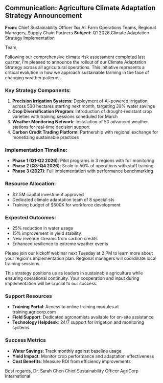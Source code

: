 ## Communication: Agriculture Climate Adaptation Strategy Announcement

**From:** Chief Sustainability Officer
**To:** All Farm Operations Teams, Regional Managers, Supply Chain Partners
**Subject:** Q1 2026 Climate Adaptation Strategy Implementation

Team,

Following our comprehensive climate risk assessment completed last quarter, I'm pleased to announce the rollout of our Climate Adaptation Strategy across all agricultural operations. This initiative represents a critical evolution in how we approach sustainable farming in the face of changing weather patterns.

### Key Strategy Components:

1. **Precision Irrigation Systems**: Deployment of AI-powered irrigation across 500 hectares starting next month, targeting 30% water savings
2. **Crop Diversification Program**: Introduction of drought-resistant crop varieties with training sessions scheduled for March
3. **Weather Monitoring Network**: Installation of 50 advanced weather stations for real-time decision support
4. **Carbon Credit Trading Platform**: Partnership with regional exchange for monetizing sustainable practices

### Implementation Timeline:
- **Phase 1 (Q1-Q2 2026)**: Pilot programs in 3 regions with full monitoring
- **Phase 2 (Q3-Q4 2026)**: Scale to 50% of operations with staff training
- **Phase 3 (2027)**: Full implementation with performance benchmarking

### Resource Allocation:
- $2.5M capital investment approved
- Dedicated climate adaptation team of 8 specialists
- Training budget of $500K for workforce development

### Expected Outcomes:
- 25% reduction in water usage
- 15% improvement in yield stability
- New revenue streams from carbon credits
- Enhanced resilience to extreme weather events

Please join our kickoff webinar next Tuesday at 2 PM to learn more about your region's implementation plan. Regional managers will coordinate local training sessions.

This strategy positions us as leaders in sustainable agriculture while ensuring operational continuity. Your cooperation and input during implementation will be crucial to our success.

### Support Resources
- **Training Portal**: Access to online training modules at training.agricorp.com
- **Field Support**: Dedicated agronomists available for on-site assistance
- **Technology Helpdesk**: 24/7 support for irrigation and monitoring systems

### Success Metrics
- **Water Savings**: Track monthly against baseline usage
- **Yield Impact**: Monitor crop performance and adaptation effectiveness
- **Cost Benefits**: Measure ROI from efficiency improvements

Best regards,
Dr. Sarah Chen
Chief Sustainability Officer
AgriCorp International
